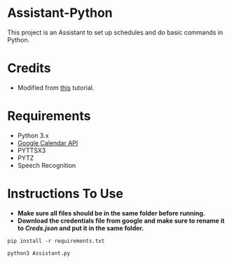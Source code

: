 # Assistant-Python
This project is an Assistant to set up schedules and do basic commands in Python.

# Credits
 - Modified from [this](https://www.youtube.com/watch?v=-AzGZ_CHzJk&list=PLzMcBGfZo4-mBungzp4GO4fswxO8wTEFx) tutorial.

# Requirements
 - Python 3.x
 - [Google Calendar API](https://developers.google.com/calendar/quickstart/python?authuser=3)
 - PYTTSX3
 - PYTZ
 - Speech Recognition
 
 # Instructions To Use
   - **Make sure all files should be in the same folder before running.**
   - **Download the credentials file from google and make sure to rename it to *Creds.json* and put it in the same folder.**
   ``` 
   pip install -r requirements.txt
   ```
   ```
   python3 Assistant.py
   ```
